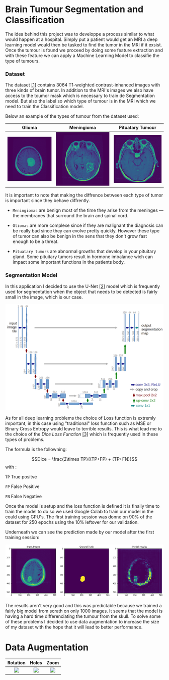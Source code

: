# Brain Tumour Segmentation and Classification

The idea behind this project was to developpe a process similar to what would happen at a hospital. Simply put a patient would get an MRI a deep learning model would then be tasked to find the tumor in the MRI if it exsist. Once the tumour is found we proceed by doing some feature extraction and with these feature we can apply a Machine Learning Model to classifie the type of tumours.

### Dataset

The dataset [[1]](https://figshare.com/articles/dataset/brain_tumor_dataset/1512427) contains 3064 T1-weighted contrast-inhanced images with three kinds of brain tumor. In addition to the MRI's images we also have access to the toumor mask which is necessary to train de Segmentation model. But also the label so which type of tumour is in the MRI which we need to train the Classification model.

Below an example of the types of tumour from the dataset used:

Glioma             |  Meningioma |  Pituatary Tumour
:-------------------------:|:-------------------------:|:-------------------------:
![](/assets/glioma.png)  |  ![](/assets/meningioma.png) |  ![](/assets/pituatary.png)

It is important to note that making the diffrence between each type of tumor is important since they behave diffrently.

* `Meningiomas` are benign most of the time they arise from the meninges — the membranes that surround the brain and spinal cord.

* `Gliomas` are more complexe since if they are malignant the diagnosis can be really bad since they can evolve pretty quickly. However these type of tumor can also be benign in the sens that they don't grow fast enough to be a threat. 

* `Pituatary tumors` are abnormal growths that develop in your pituitary gland. Some pituitary tumors result in hormone imbalance wich can impact some important functions in the patients body. 

### Segmentation Model

In this application I decided to use the U-Net [[2]](https://lmb.informatik.uni-freiburg.de/people/ronneber/u-net/) model which is frequently used for segmentation when the object that needs to be detected is fairly small in the image, which is our case.

![](/assets/u-net-architecture.png) 

As for all deep learning problems the choice of Loss function is extremly important, in this case using "traditional" loss function such as MSE or Binary Cross Entropy would leave to terrible results. This is what lead me to the choice of the *Dice Loss Function* [[3]](https://lmb.informatik.uni-freiburg.de/people/ronneber/u-net/](https://arxiv.org/pdf/2006.14822.pdf)) which is frequently used in these types of problems.

The formula is the followning:

$$Dice = \frac{2\times TP}{(TP+FP) + (TP+FN)}$$ 
with :

`TP` True positve

`FP` False Positive

`FN` False Negative

Once the model is setup and the loss function is defined it is finally time to train the model to do so we used Google Colab to train our model in the could using GPU's. The first training session was donne on 90% of the dataset for 250 epochs using the 10% leftover for our validation.

Underneath we can see the prediction made by our model after the first training session:

![](/assets/first_training.png)

The results aren't very good and this was predictable because we trained a fairly big model from scrath on only 1000 images. It seems that the model is having a hard time differenciating the tumour from the skull. To solve some of these problems I decided to use data augmentation to increase the size of my dataset with the hope that it will lead to better performance. 

# Data Augmentation

Rotation             |  Holes |  Zoom
:-------------------------:|:-------------------------:|:-------------------------:
![](/assets/data_augmented/.png)  |  ![](/assets/data_augmented/.png) |  ![](/assets/data_augmented/.png)










